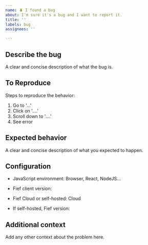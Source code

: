 ```yaml
---
name: 🪲 I found a bug
about: I'm sure it's a bug and I want to report it.
title: ''
labels: bug
assignees: ''

---
```


## Describe the bug

A clear and concise description of what the bug is.

## To Reproduce

Steps to reproduce the behavior:
1. Go to '...'
2. Click on '....'
3. Scroll down to '....'
4. See error

## Expected behavior

A clear and concise description of what you expected to happen.

## Configuration

* JavaScript environment: Browser, React, NodeJS...
* Fief client version:

* Fief Cloud or self-hosted: Cloud
* If self-hosted, Fief version:

## Additional context

Add any other context about the problem here.
